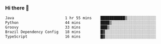 ### Hi there 👋

<!--START_SECTION:waka-->

```txt
Java                       1 hr 55 mins    ███████████▒░░░░░░░░░░░░░   44.91 %
Python                     44 mins         ████▒░░░░░░░░░░░░░░░░░░░░   17.32 %
Groovy                     33 mins         ███▒░░░░░░░░░░░░░░░░░░░░░   13.01 %
Brazil Dependency Config   18 mins         █▓░░░░░░░░░░░░░░░░░░░░░░░   07.13 %
TypeScript                 16 mins         █▓░░░░░░░░░░░░░░░░░░░░░░░   06.45 %
```

<!--END_SECTION:waka-->

<!--
**jerry-shao/jerry-shao** is a ✨ _special_ ✨ repository because its `README.md` (this file) appears on your GitHub profile.

Here are some ideas to get you started:

- 🔭 I’m currently working on ...
- 🌱 I’m currently learning ...
- 👯 I’m looking to collaborate on ...
- 🤔 I’m looking for help with ...
- 💬 Ask me about ...
- 📫 How to reach me: ...
- 😄 Pronouns: ...
- ⚡ Fun fact: ...
-->
